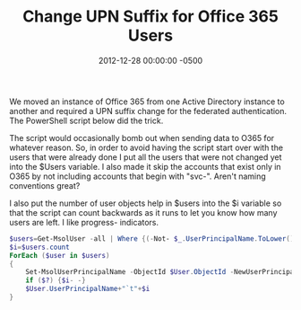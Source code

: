 ﻿---
title:  Change UPN Suffix for Office 365 Users
date:   2012-12-28 00:00:00 -0500
categories: IT
---

We moved an instance of Office 365 from one Active Directory instance to another and required a UPN suffix change for the federated authentication. The PowerShell script below did the trick.

The script would occasionally bomb out when sending data to O365 for whatever reason. So, in order to avoid having the script start over with the users that were already done I put all the users that were not changed yet into the $Users variable. I also made it skip the accounts that exist only in O365 by not including accounts that begin with "svc-". Aren't naming conventions great?

I also put the number of user objects help in $users into the $i variable so that the script can count backwards as it runs to let you know how many users are left. I like progress- indicators.

```powershell
$users=Get-MsolUser -all | Where {(-Not- $_.UserPrincipalName.ToLower().StartsWith("svc-")) -and (-Not $_.UserPrincipalName.ToLower().EndsWith("@new-domain.com"))}
$i=$users.count
ForEach ($user in $users)
{
    Set-MsolUserPrincipalName -ObjectId $User.ObjectId -NewUserPrincipalName($User.UserPrincipalName.Split("@")[0]+"@new-domain.com")
    if ($?) {$i- -}
    $User.UserPrincipalName+"`t"+$i
}
```
